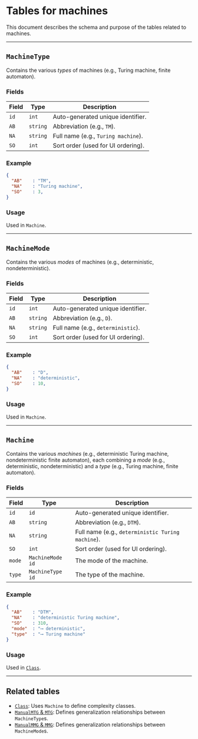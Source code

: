 # Tables for machines

This document describes the schema and purpose of the tables related to machines.

---

## `MachineType` 

Contains the various _types_ of machines (e.g., Turing machine, finite automaton).

### Fields

| Field | Type     | Description                         |
| ----- | -------- | ----------------------------------- |
| `id`  | `int`    | Auto-generated unique identifier.   |
| `AB`  | `string` | Abbreviation (e.g., `TM`).          |
| `NA`  | `string` | Full name (e.g., `Turing machine`). |
| `SO`  | `int`    | Sort order (used for UI ordering).  |

### Example

```json
{
  "AB"    : "TM",
  "NA"    : "Turing machine",
  "SO"    : 3,
}
```

### Usage

Used in `Machine`.

---

## `MachineMode` 

Contains the various _modes_ of machines (e.g., deterministic, nondeterministic).

### Fields

| Field | Type     | Description                        |
| ----- | -------- | ---------------------------------- |
| `id`  | `int`    | Auto-generated unique identifier.  |
| `AB`  | `string` | Abbreviation (e.g., `D`).          |
| `NA`  | `string` | Full name (e.g., `deterministic`). |
| `SO`  | `int`    | Sort order (used for UI ordering). |

### Example

```json
{
  "AB"    : "D",
  "NA"    : "deterministic",
  "SO"    : 10,
}
```

### Usage

Used in `Machine`.

---

## `Machine` 

Contains the various _machines_ (e.g., deterministic Turing machine, nondeterministic finite automaton), each combining a _mode_ (e.g., deterministic, nondeterministic) and a _type_ (e.g., Turing machine, finite automaton).

### Fields

| Field  | Type             | Description                                       |
| ------ | ---------------- | ------------------------------------------------- |
| `id`   | `id`             | Auto-generated unique identifier.                 |
| `AB`   | `string`         | Abbreviation (e.g., `DTM`).                       |
| `NA`   | `string`         | Full name (e.g., `deterministic Turing machine`). |
| `SO`   | `int`            | Sort order (used for UI ordering).                |
| `mode` | `MachineMode id` | The mode of the machine.                          |
| `type` | `MachineType id` | The type of the machine.                          |

### Example

```json
{
  "AB"    : "DTM",
  "NA"    : "deterministic Turing machine",
  "SO"    : 310,
  "mode"  : "⟶ deterministic",
  "type"  : "⟶ Turing machine"
}
```

### Usage

Used in [`Class`](class.md).

---

## Related tables

* [`Class`](class.md): Uses `Machine` to define complexity classes.
* [`ManualMTG` & `MTG`](machine_generalizations.md): Defines generalization relationships between `MachineType`s.
* [`ManualMMG` & `MMG`](machine_generalizations.md): Defines generalization relationships between `MachineMode`s.
